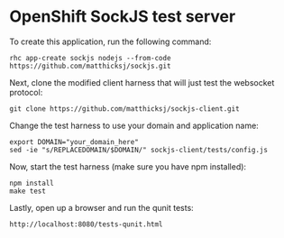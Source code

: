 OpenShift SockJS test server
==================

To create this application, run the following command:

    rhc app-create sockjs nodejs --from-code https://github.com/matthicksj/sockjs.git

Next, clone the modified client harness that will just test the
websocket protocol:

    git clone https://github.com/matthicksj/sockjs-client.git

Change the test harness to use your domain and application name:

    export DOMAIN="your_domain_here"
    sed -ie "s/REPLACEDOMAIN/$DOMAIN/" sockjs-client/tests/config.js

Now, start the test harness (make sure you have npm installed):

    npm install
    make test

Lastly, open up a browser and run the qunit tests:

    http://localhost:8080/tests-qunit.html
